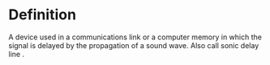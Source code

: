 # Definition

A device used in a communications link or a computer memory in which the
signal is delayed by the propagation of a sound wave. Also call sonic
delay line .
